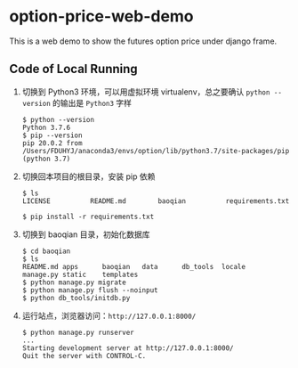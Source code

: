 # option-price-web-demo
This is a web demo to show the futures option price under django frame.

## Code of Local Running
1. 切换到 Python3 环境，可以用虚拟环境 virtualenv，总之要确认 `python --version` 的输出是 `Python3` 字样

	```console
	$ python --version
	Python 3.7.6
	$ pip --version
	pip 20.0.2 from /Users/FDUHYJ/anaconda3/envs/option/lib/python3.7/site-packages/pip (python 3.7)
	```

1. 切换回本项目的根目录，安装 pip 依赖

	```console
	$ ls
	LICENSE          README.md        baoqian          requirements.txt

	$ pip install -r requirements.txt
	```

1. 切换到 baoqian 目录，初始化数据库

	```console
    $ cd baoqian
	$ ls
	README.md apps      baoqian   data      db_tools  locale    manage.py static    templates
	$ python manage.py migrate
	$ python manage.py flush --noinput
	$ python db_tools/initdb.py
	```

1. 运行站点，浏览器访问：`http://127.0.0.1:8000/`

	```console
	$ python manage.py runserver
	...
	Starting development server at http://127.0.0.1:8000/
	Quit the server with CONTROL-C.
	```
